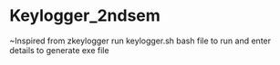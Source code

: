 # Keylogger_2ndsem



~Inspired from zkeylogger 
run keylogger.sh bash file to run
and enter details to generate exe file
